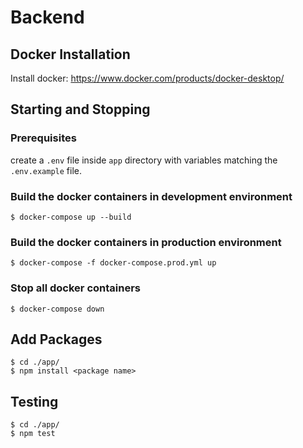 # Backend

## Docker Installation

Install docker: https://www.docker.com/products/docker-desktop/

## Starting and Stopping

### Prerequisites

create a `.env` file inside `app` directory with variables matching the `.env.example` file.

### Build the docker containers in development environment

    $ docker-compose up --build

### Build the docker containers in production environment

    $ docker-compose -f docker-compose.prod.yml up

### Stop all docker containers

    $ docker-compose down

## Add Packages

    $ cd ./app/
    $ npm install <package name>

## Testing

    $ cd ./app/
    $ npm test
